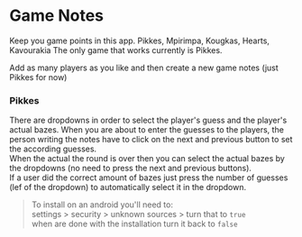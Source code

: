 # Game Notes
Keep you game points in this app. Pikkes, Mpirimpa, Kougkas, Hearts, Kavourakia
The only game that works currently is Pikkes.

Add as many players as you like and then create a new game notes (just Pikkes for now)


### Pikkes
There are dropdowns in order to select the player's guess and the player's actual bazes.
When you are about to enter the guesses to the players, the person writing the notes have to click on the next and previous button to set the according guesses.  
When the actual the round is over then you can select the actual bazes by the dropdowns (no need to press the next and previous buttons).  
If a user did the correct amount of bazes just press the number of guesses (lef of the dropdown) to automatically select it in the dropdown.

> To install on an android you'll need to:  
> settings > security > unknown sources > turn that to `true`  
> when are done with the installation turn it back to `false`
